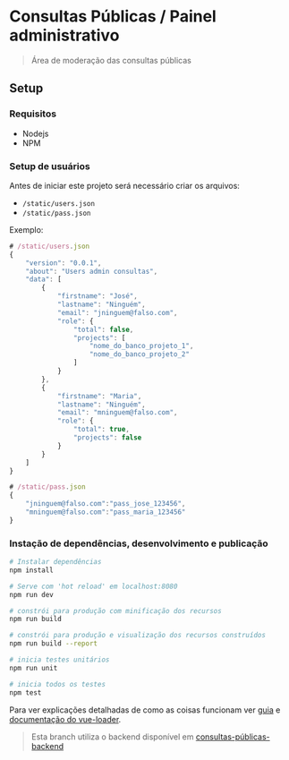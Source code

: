 
# Consultas Públicas / Painel administrativo

> Área de moderação das consultas públicas 

## Setup
### Requisitos
* Nodejs 
* NPM

### Setup de usuários
Antes de iniciar este projeto será necessário criar os arquivos:  
* `/static/users.json`
* `/static/pass.json` 

Exemplo:

``` javascript
# /static/users.json
{
	"version": "0.0.1",
	"about": "Users admin consultas",
	"data": [
		{
			"firstname": "José",
			"lastname": "Ninguém",
			"email": "jninguem@falso.com",
			"role": {
				"total": false,
				"projects": [
					"nome_do_banco_projeto_1",
					"nome_do_banco_projeto_2"
				] 
			}
		},
		{
			"firstname": "Maria",
			"lastname": "Ninguém",
			"email": "mninguem@falso.com",
			"role": {
				"total": true,
				"projects": false 
			}
		}
	]
}

# /static/pass.json
{
	"jninguem@falso.com":"pass_jose_123456",
	"mninguem@falso.com":"pass_maria_123456"
}
```

### Instação de dependências, desenvolvimento e publicação

``` bash
# Instalar dependências
npm install

# Serve com 'hot reload' em localhost:8080
npm run dev

# constrói para produção com minificação dos recursos
npm run build

# constrói para produção e visualização dos recursos construídos
npm run build --report

# inicia testes unitários
npm run unit

# inicia todos os testes
npm test
```




Para ver explicações detalhadas de como as coisas funcionam ver [guia](http://vuejs-templates.github.io/webpack/) e [documentação do vue-loader](http://vuejs.github.io/vue-loader).

> Esta branch utiliza o backend disponível em [consultas-públicas-backend](https://github.com/SPURB/consultas-publicas-backend)